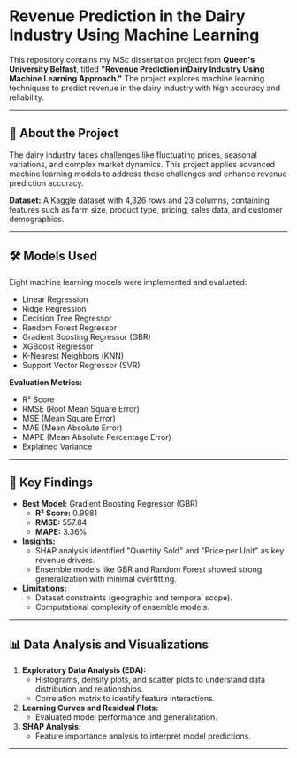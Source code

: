 # Revenue Prediction in the Dairy Industry Using Machine Learning

This repository contains my MSc dissertation project from **Queen's University Belfast**, titled **"Revenue Prediction inDairy  Industry Using Machine Learning Approach."** The project explores machine learning techniques to predict revenue in the dairy industry with high accuracy and reliability.

---

## 📘 **About the Project**

The dairy industry faces challenges like fluctuating prices, seasonal variations, and complex market dynamics. This project applies advanced machine learning models to address these challenges and enhance revenue prediction accuracy. 

**Dataset:** A Kaggle dataset with 4,326 rows and 23 columns, containing features such as farm size, product type, pricing, sales data, and customer demographics.

---

## 🛠️ **Models Used**

Eight machine learning models were implemented and evaluated:
- Linear Regression
- Ridge Regression
- Decision Tree Regressor
- Random Forest Regressor
- Gradient Boosting Regressor (GBR)
- XGBoost Regressor
- K-Nearest Neighbors (KNN)
- Support Vector Regressor (SVR)

**Evaluation Metrics:**  
- R² Score  
- RMSE (Root Mean Square Error)
- MSE (Mean Square Error)  
- MAE (Mean Absolute Error)  
- MAPE (Mean Absolute Percentage Error)  
- Explained Variance  

---

## 🔑 **Key Findings**

- **Best Model:** Gradient Boosting Regressor (GBR)
  - **R² Score:** 0.9981
  - **RMSE:** 557.84
  - **MAPE:** 3.36%
- **Insights:** 
  - SHAP analysis identified "Quantity Sold" and "Price per Unit" as key revenue drivers.
  - Ensemble models like GBR and Random Forest showed strong generalization with minimal overfitting.
- **Limitations:** 
  - Dataset constraints (geographic and temporal scope).
  - Computational complexity of ensemble models.

---

## 📊 **Data Analysis and Visualizations**

1. **Exploratory Data Analysis (EDA):**
   - Histograms, density plots, and scatter plots to understand data distribution and relationships.
   - Correlation matrix to identify feature interactions.
2. **Learning Curves and Residual Plots:** 
   - Evaluated model performance and generalization.
3. **SHAP Analysis:** 
   - Feature importance analysis to interpret model predictions.

---


